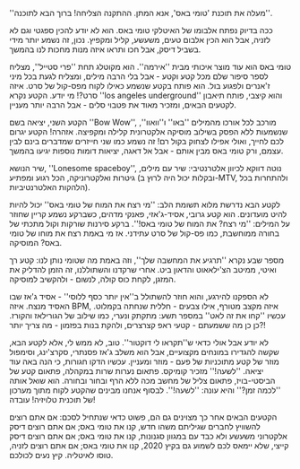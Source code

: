 ''מעלה את תוכנת 'טומי באס', אנא המתן. ההתקנה הצליחה! ברוך הבא לתוכנה''. 

ככה בדיוק נפתח אלבומו של האיטלקי טומי באס. הוא לא יודע להכין ספגטי וגם לא לזניה, אבל הוא הכין אלבום טעים, משעשע, קליל ומקפיץ. נכון, זה נשמע יותר מידי בשביל דיסק, אבל חכו ותראו איזה מנות מחכות לנו בהמשך. 

טומי באס הוא עוד מוצר איכותי מבית ''אירמה''. הוא מקוטלג תחת ''פרי סטייל'', מצליח לספר סיפור שלם מכל קטע וקטע - אבל בלי הרבה מילים, ומצליח לגעת בכל מיני ז'אנרים ולפגוע בול. הוא פותח בקטע שנשמע כאילו לקוח מפס-קול של סרט. איזה סרט?! מי יודע. הקטע נקרא ''los angeles underground'' והוא קיצבי, פותח תיאבון לקטעים הבאים, ומזכיר מאוד את פטבוי סלים - אבל הרבה יותר מעניין. 

הקטע השני, יציאה בשם ''Bow Wow'', מורכב לכל אורכו מהמילים ''באו'' ו''וואוו'', שנשמעות ללא הפסק בשילוב מוסיקה אלקטרונית קלילה ומקפיצה. אזהרה! הקטע יגרום לכם לחייך, ואולי אפילו לצחוק בקול רם! זה נשמע כמו שני חייזרים שמדברים בינם לבין עצמם, ורק טומי באס מבין אותם - אבל אל דאגה, יציאות דומות נוספות יגיעו בהמשך. 

שיר הנושא, ''Lonesome spaceboy'', נוטה דווקא לכיוון אלטרנטיבי: שיר עם מילים, גיטרות ואלקטרוניקה, הכל רגוע ומפתיע (ובקלות יכול היה לרוץ ב-MTV, ולהתחרות בכל הלהקות האלטרנטיביות). 

לקטע הבא נדרשת מלוא תשומת הלב: ''מי רצח את המוח של טומי באס'' יכול להיות להיט מועדונים. הוא קטע גרובי, אסיד-ג'אזי, פאנקי מדהים, כשברקע נשמע קריין שחוזר על המילים: ''מי רצח? את המוח של טומי באס!''. ברקע סירנות שורקות וקול מתכתי של בחורה ממוחשבת, כמו פס-קול של סרט עתידני. אז מי באמת רצח את מוחו של טומי באס? המוסיקה. 

מספר שבע נקרא ''תרגיע את המחשבה שלך'', וזה באמת מה שטומי נותן לנו: קטע רך ואיטי, ממיטב הצ'ילאאוט והדאון ביט. אחרי שרקדנו והשתוללנו, זה הזמן להדליק את המזגן, לקחת כוס קולה, לנשום - ולהקשיב למוסיקה. 

לא הספקנו להירגע, והוא חוזר להשתולל ב''אין יותר כסף ללוסי'' - אסיד ג'אז שבו האסיד מנצח. איזה BPM, איזה מקצב מטורף, אילו צבעים - חללית שנחתה בקמלוט. עכשיו ''קחו את זה לאט'' במספר תשע: מתקתק ונערי, כמו שילוב של הגורילאז והקורז. כן כן מה ששמעתם - קטעי ראפ קצרצרים, ולהקת בנות בפזמון - מה צריך יותר?! 

לא יודע אבל אולי כדאי ש''תקראו לי דוקטור''. טוב, לא ממש לי, אלא לקטע הבא, שקשה להגדירו במונחים מקצועיים, אבל הוא משלב ג'אז פסנתרי, סקרצ'ינג, וסימפול מוזר של קטע מתוכניות של פעם - מוזר ומעניין. עכשיו הדקו חגורות, כי הנה באה עוד יציאה. ''לשעה!'' מזכיר קומיקס. פתאום נערות שרות במקהלה, פתאום קטע של הביסטי-בויז, פתאום צליל של מחשב מכה ללא הרף ובחור ובחורה. הוא שואל אותה ''לכמה זמן?'' והיא עונה: ''לשעה!''. לבסוף אנחנו מבינים שהקטע לקוח מתוך מערכון של תוכנית טלויזיה! עובדה! 

הקטעים הבאים אחר כך מצוינים גם הם, פשוט כדאי שנתחיל לסכם: אם אתם רוצים להשוויץ לחברים שגיליתם משהו חדש, קנו את טומי באס; אם אתם רוצים דיסק אלקטרוני משעשע ולא כבד עם במגוון סגנונות, קנו את טומי באס; אם אתם רוצים דיסק קייצי, שלא יימאס לכם לשמוע גם בקיץ 2020, קנו את טומי באס; אם אתם רוצים לזניה, טוסו לאיטליה. קיץ נעים לכולכם.